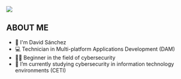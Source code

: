 <img src="https://imgur.com/PGBECbO.png">

## ABOUT ME

- 👦 I'm David Sánchez
- 💻 Technician in Multi-platform Applications Development (DAM)
- 👨‍💻​ Beginner in the field of cybersecurity
- 🌱 I’m currently studying cybersecurity in information technology environments (CETI)

<br>
